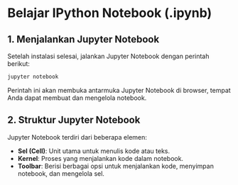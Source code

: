 # Belajar IPython Notebook (.ipynb)

## 1. Menjalankan Jupyter Notebook
Setelah instalasi selesai, jalankan Jupyter Notebook dengan perintah berikut:
```bash
jupyter notebook
```
Perintah ini akan membuka antarmuka Jupyter Notebook di browser, tempat Anda dapat membuat dan mengelola notebook.

## 2. Struktur Jupyter Notebook
Jupyter Notebook terdiri dari beberapa elemen:
- **Sel (Cell)**: Unit utama untuk menulis kode atau teks.
- **Kernel**: Proses yang menjalankan kode dalam notebook.
- **Toolbar**: Berisi berbagai opsi untuk menjalankan kode, menyimpan notebook, dan mengelola sel.
